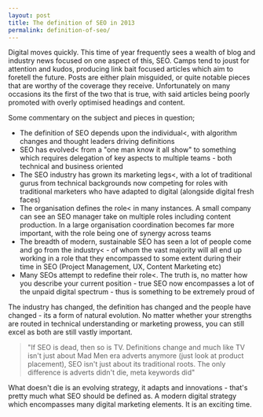```yaml
---
layout: post
title: The definition of SEO in 2013
permalink: definition-of-seo/
---
```

Digital moves quickly. This time of year frequently sees a wealth of blog and industry news focused on one aspect of this, SEO. Camps tend to joust for attention and kudos, producing link bait focused articles which aim to foretell the future. Posts are either plain misguided, or quite notable pieces that are worthy of the coverage they receive. Unfortunately on many occasions its the first of the two that is true, with said articles being poorly promoted with overly optimised headings and content.

Some commentary on the subject and pieces in question;

- The definition of SEO depends upon the individual<, with algorithm changes and thought leaders driving definitions
- SEO has evolved< from a "one man know it all show" to something which requires delegation of key aspects to multiple teams - both technical and business oriented
- The SEO industry has grown its marketing legs<, with a lot of traditional gurus from technical backgrounds now competing for roles with traditional marketers who have adapted to digital (alongside digital fresh faces)
- The organisation defines the role< in many instances. A small company can see an SEO manager take on multiple roles including content production. In a large organisation coordination becomes far more important, with the role being one of synergy across teams
- The breadth of modern, sustainable SEO has seen a lot of people come and go from the industry< - of whom the vast majority will all end up working in a role that they encompassed to some extent during their time in SEO (Project Management, UX, Content Marketing etc)
- Many SEOs attempt to redefine their role<. The truth is, no matter how you describe your current position - true SEO now encompasses a lot of the unpaid digital spectrum - thus is something to be extremely proud of

The industry has changed, the definition has changed and the people have changed - its a form of natural evolution. No matter whether your strengths are routed in technical understanding or marketing prowess, you can still excel as both are still vastly important.

> "If SEO is dead, then so is TV. Definitions change and much like TV isn't just about Mad Men era adverts anymore (just look at product placement), SEO isn't just about its traditional roots. The only difference is adverts didn't die, meta keywords did"

What doesn't die is an evolving strategy, it adapts and innovations - that's pretty much what SEO should be defined as. A modern digital strategy which encompasses many digital marketing elements. It is an exciting time.
